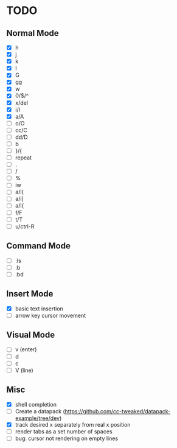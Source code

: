 # TODO

## Normal Mode
- [x] h
- [x] j
- [x] k
- [x] l
- [x] G
- [x] gg
- [x] w
- [x] 0/$/^
- [x] x/del
- [x] i/I
- [x] a/A
- [ ] o/O
- [ ] cc/C
- [ ] dd/D
- [ ] b
- [ ] }/{
- [ ] repeat
- [ ] .
- [ ] /
- [ ] %
- [ ] iw
- [ ] a/i(
- [ ] a/i[
- [ ] a/i{
- [ ] f/F
- [ ] t/T
- [ ] u/ctrl-R

## Command Mode
- [ ] :ls
- [ ] :b
- [ ] :bd

## Insert Mode

- [x] basic text insertion
- [ ] arrow key cursor movement

## Visual Mode

- [ ] v (enter)
- [ ] d
- [ ] c
- [ ] V (line)

## Misc

- [x] shell completion
- [ ] Create a datapack (https://github.com/cc-tweaked/datapack-example/tree/dev)
- [x] track desired x separately from real x position
- [ ] render tabs as a set number of spaces
- [ ] bug: cursor not rendering on empty lines
